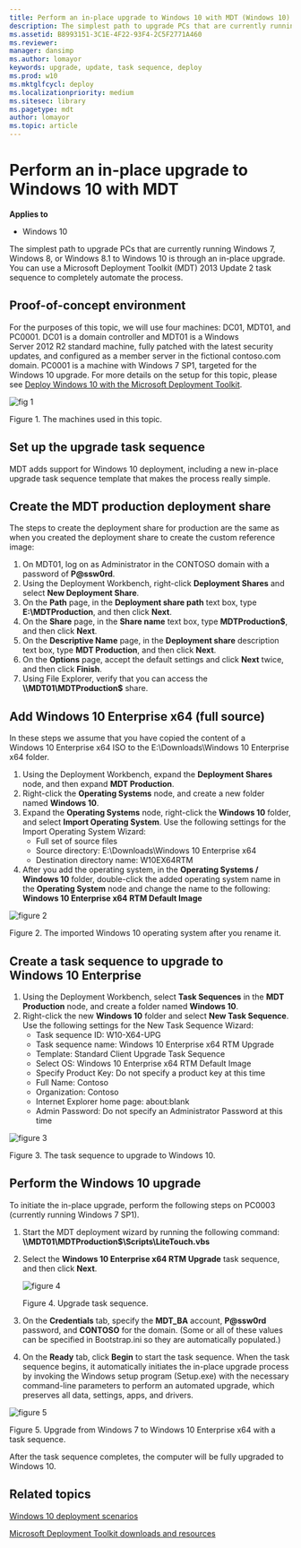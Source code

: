 ```yaml
---
title: Perform an in-place upgrade to Windows 10 with MDT (Windows 10)
description: The simplest path to upgrade PCs that are currently running Windows 7, Windows 8, or Windows 8.1 to Windows 10 is through an in-place upgrade.
ms.assetid: B8993151-3C1E-4F22-93F4-2C5F2771A460
ms.reviewer: 
manager: dansimp
ms.author: lomayor
keywords: upgrade, update, task sequence, deploy
ms.prod: w10
ms.mktglfcycl: deploy
ms.localizationpriority: medium
ms.sitesec: library
ms.pagetype: mdt
author: lomayor
ms.topic: article
---
```


# Perform an in-place upgrade to Windows 10 with MDT

**Applies to**
-   Windows 10

The simplest path to upgrade PCs that are currently running Windows 7, Windows 8, or Windows 8.1 to Windows 10 is through an in-place upgrade. You can use a Microsoft Deployment Toolkit (MDT) 2013 Update 2 task sequence to completely automate the process.

## Proof-of-concept environment

For the purposes of this topic, we will use four machines: DC01, MDT01, and PC0001. DC01 is a domain controller and MDT01 is a Windows Server 2012 R2 standard machine, fully patched with the latest security updates, and configured as a member server in the fictional contoso.com domain. PC0001 is a machine with Windows 7 SP1, targeted for the Windows 10 upgrade. For more details on the setup for this topic, please see [Deploy Windows 10 with the Microsoft Deployment Toolkit](../deploy-windows-mdt/deploy-windows-10-with-the-microsoft-deployment-toolkit.md).

![fig 1](../images/upgrademdt-fig1-machines.png)

Figure 1. The machines used in this topic.

## Set up the upgrade task sequence

MDT adds support for Windows 10 deployment, including a new in-place upgrade task sequence template that makes the process really simple.

## Create the MDT production deployment share

The steps to create the deployment share for production are the same as when you created the deployment share to create the custom reference image:

1. On MDT01, log on as Administrator in the CONTOSO domain with a password of <strong>P@ssw0rd</strong>.
2. Using the Deployment Workbench, right-click **Deployment Shares** and select **New Deployment Share**.
3. On the **Path** page, in the **Deployment share path** text box, type **E:\\MDTProduction**, and then click **Next**.
4. On the **Share** page, in the **Share name** text box, type **MDTProduction$**, and then click **Next**.
5. On the **Descriptive Name** page, in the **Deployment share** description text box, type **MDT Production**, and then click **Next**.
6. On the **Options** page, accept the default settings and click **Next** twice, and then click **Finish**.
7. Using File Explorer, verify that you can access the **\\\\MDT01\\MDTProduction$** share.

## Add Windows 10 Enterprise x64 (full source)

In these steps we assume that you have copied the content of a Windows 10 Enterprise x64 ISO to the E:\\Downloads\\Windows 10 Enterprise x64 folder.

1.  Using the Deployment Workbench, expand the **Deployment Shares** node, and then expand **MDT Production**.
2.  Right-click the **Operating Systems** node, and create a new folder named **Windows 10**.
3.  Expand the **Operating Systems** node, right-click the **Windows 10** folder, and select **Import Operating System**. Use the following settings for the Import Operating System Wizard:
    -   Full set of source files
    -   Source directory: E:\\Downloads\\Windows 10 Enterprise x64
    -   Destination directory name: W10EX64RTM
4.  After you add the operating system, in the **Operating Systems / Windows 10** folder, double-click the added operating system name in the **Operating System** node and change the name to the following: **Windows 10 Enterprise x64 RTM Default Image**

![figure 2](../images/upgrademdt-fig2-importedos.png)

Figure 2. The imported Windows 10 operating system after you rename it.

## Create a task sequence to upgrade to Windows 10 Enterprise

1.  Using the Deployment Workbench, select **Task Sequences** in the **MDT Production** node, and create a folder named **Windows 10**.
2.  Right-click the new **Windows 10** folder and select **New Task Sequence**. Use the following settings for the New Task Sequence Wizard:
    -   Task sequence ID: W10-X64-UPG
    -   Task sequence name: Windows 10 Enterprise x64 RTM Upgrade
    -   Template: Standard Client Upgrade Task Sequence
    -   Select OS: Windows 10 Enterprise x64 RTM Default Image
    -   Specify Product Key: Do not specify a product key at this time
    -   Full Name: Contoso
    -   Organization: Contoso
    -   Internet Explorer home page: about:blank
    -   Admin Password: Do not specify an Administrator Password at this time

![figure 3](../images/upgrademdt-fig3-tasksequence.png)

Figure 3. The task sequence to upgrade to Windows 10.

## Perform the Windows 10 upgrade

To initiate the in-place upgrade, perform the following steps on PC0003 (currently running Windows 7 SP1).

1. Start the MDT deployment wizard by running the following command: **\\\\MDT01\\MDTProduction$\\Scripts\\LiteTouch.vbs**
2. Select the **Windows 10 Enterprise x64 RTM Upgrade** task sequence, and then click **Next**.

   ![figure 4](../images/upgrademdt-fig4-selecttask.png)

   Figure 4. Upgrade task sequence.
    
3. On the **Credentials** tab, specify the **MDT\_BA** account, <strong>P@ssw0rd</strong> password, and **CONTOSO** for the domain. (Some or all of these values can be specified in Bootstrap.ini so they are automatically populated.)
4. On the **Ready** tab, click **Begin** to start the task sequence.
   When the task sequence begins, it automatically initiates the in-place upgrade process by invoking the Windows setup program (Setup.exe) with the necessary command-line parameters to perform an automated upgrade, which preserves all data, settings, apps, and drivers.

![figure 5](../images/upgrademdt-fig5-winupgrade.png)

Figure 5. Upgrade from Windows 7 to Windows 10 Enterprise x64 with a task sequence.

After the task sequence completes, the computer will be fully upgraded to Windows 10.

## Related topics

[Windows 10 deployment scenarios](../windows-10-deployment-scenarios.md)

[Microsoft Deployment Toolkit downloads and resources](https://go.microsoft.com/fwlink/p/?LinkId=618117)
 

